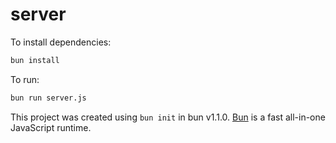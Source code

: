 # server

To install dependencies:

```bash
bun install
```

To run:

```bash
bun run server.js
```

This project was created using `bun init` in bun v1.1.0. [Bun](https://bun.sh) is a fast all-in-one JavaScript runtime.
